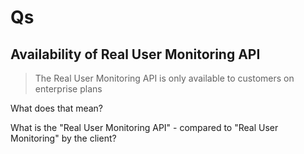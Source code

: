 # Qs

## Availability of Real User Monitoring API

>The Real User Monitoring API is only available to customers on enterprise plans

What does that mean?

What is the "Real User Monitoring API" - compared to "Real User Monitoring" by the client?
